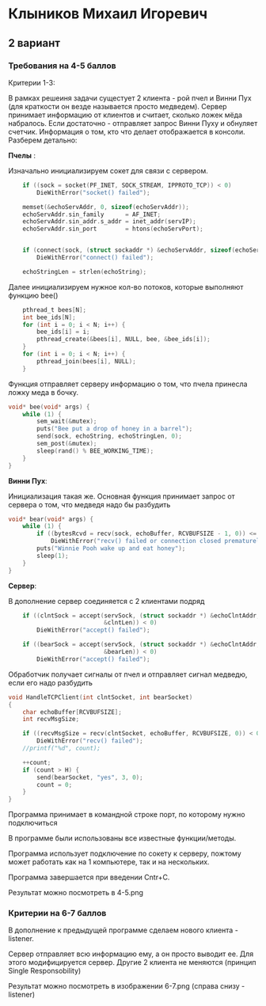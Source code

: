  # Клыников Михаил Игоревич
 ## 2 вариант
 ### Требования на 4-5 баллов
 Критерии 1-3:

 
 В рамках решеиня задачи сущестует 2 клиента - рой пчел и Винни Пух (для краткости он везде называется просто медведем). Сервер принимает информацию от клиентов и считает,
 сколько ложек мёда набралось. Если достаточно - отправляет запрос Винни Пуху и обнуляет счетчик. Информация о том, кто что делает отображается в консоли. Разберем детально:

**Пчелы** :
 
Изначально инициализируем сокет для связи с сервером.

```c
    if ((sock = socket(PF_INET, SOCK_STREAM, IPPROTO_TCP)) < 0)
        DieWithError("socket() failed");

    memset(&echoServAddr, 0, sizeof(echoServAddr));
    echoServAddr.sin_family      = AF_INET;
    echoServAddr.sin_addr.s_addr = inet_addr(servIP);
    echoServAddr.sin_port        = htons(echoServPort);


    if (connect(sock, (struct sockaddr *) &echoServAddr, sizeof(echoServAddr)) < 0)
        DieWithError("connect() failed");

    echoStringLen = strlen(echoString);
```

Далее инициализируем нужное кол-во потоков, которые выполняют функцию bee()
```c
    pthread_t bees[N];
    int bee_ids[N];
    for (int i = 0; i < N; i++) {
        bee_ids[i] = i;
        pthread_create(&bees[i], NULL, bee, &bee_ids[i]);
    }
    for (int i = 0; i < N; i++) {
        pthread_join(bees[i], NULL);
    }
```

Функция отправляет серверу информацию о том, что пчела принесла ложку меда в бочку.
```c
void* bee(void* args) {
    while (1) {
        sem_wait(&mutex);
        puts("Bee put a drop of honey in a barrel");
        send(sock, echoString, echoStringLen, 0);
        sem_post(&mutex);
        sleep(rand() % BEE_WORKING_TIME);
    }
}
```

**Винни Пух**:

Инициализация такая же. Основная функция принимает запрос от сервера о том, что медведя надо бы разбудить 
```c
void* bear(void* args) {
    while (1) {
        if ((bytesRcvd = recv(sock, echoBuffer, RCVBUFSIZE - 1, 0)) <= 0)
            DieWithError("recv() failed or connection closed prematurely");
        puts("Winnie Pooh wake up and eat honey");
        sleep(1);
    }
}
```

**Сервер**:

В дополнение сервер соединяется с 2 клиентами подряд
```c
    if ((clntSock = accept(servSock, (struct sockaddr *) &echoClntAddr,
                           &clntLen)) < 0)
        DieWithError("accept() failed");

    if ((bearSock = accept(servSock, (struct sockaddr *) &echoClntAddr,
                           &bearLen)) < 0)
        DieWithError("accept() failed");
```
Обработчик получает сигналы от пчел и отправляет сигнал медведю, если его надо разбудить
```c
void HandleTCPClient(int clntSocket, int bearSocket)
{
    char echoBuffer[RCVBUFSIZE];
    int recvMsgSize;

    if ((recvMsgSize = recv(clntSocket, echoBuffer, RCVBUFSIZE, 0)) < 0)
        DieWithError("recv() failed");
    //printf("%d", count);

    ++count;
    if (count > H) {
        send(bearSocket, "yes", 3, 0);
        count = 0;
    }
}
```

Программа принимает в командной строке порт, по которому нужно подключиться

В программе были использованы все известные функции/методы.

Программа использует подключение по сокету к серверу, пожтому может работать как на 1 компьютере, так и на нескольких.

Программа завершается при введении Cntr+C. 

Результат можно посмотреть в 4-5.png

### Критерии на 6-7 баллов

В дополнение к предыдущей программе сделаем нового клиента - listener.

Сервер отправляет всю информацию ему, а он просто выводит ее. Для этого модифицируется сервер. Другие 2 клиента не меняются (принцип Single Responsobility)

Результат можно посмотреть в изображении 6-7.png (справа снизу - listener)
